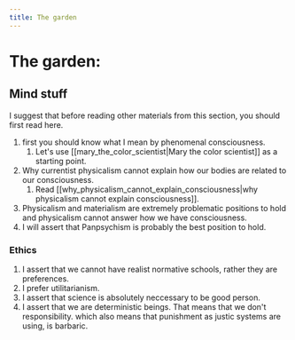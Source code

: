 ```yaml
---
title: The garden
---
```

# The garden:
## Mind stuff
I suggest that before reading other materials from this section, you should first read here. 
1. first you should know what I mean by phenomenal consciousness.
   1. Let's use [[mary_the_color_scientist|Mary the color scientist]] as a starting point.  
2. Why currentist physicalism cannot explain how our bodies are related to our consciousness.
   1. Read [[why_physicalism_cannot_explain_consciousness|why physicalism cannot explain consciousness]].
3. Physicalism and materialism are extremely problematic positions to hold and physicalism cannot answer how we have consciousness. 
4. I will assert that Panpsychism is probably the best position to hold. 

### Ethics
1. I assert that we cannot have realist normative schools, rather they are preferences. 
2. I prefer utilitarianism.
3. I assert that science is absolutely neccessary to be good person. 
4. I assert that we are deterministic beings. That means that we don't responsibility. which also means that punishment as justic systems are using, is barbaric.
